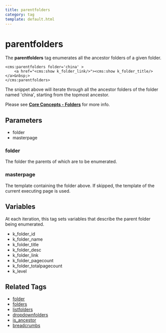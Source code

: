 ```yaml
---
title: parentfolders
category: tag
template: default.html
---
```


# parentfolders

The **parentfolders** tag enumerates all the ancestor folders of a given folder.

```
<cms:parentfolders folder='china' >
    <a href="<cms:show k_folder_link/>"><cms:show k_folder_title/></a>&nbsp;>
</cms:parentfolders>
```

The snippet above will iterate through all the ancestor folders of the folder named 'china', starting from the topmost ancestor.

Please see [**Core Concepts - Folders**](../../concepts/using-folders.html#parents-and-children) for more info.

## Parameters

*   folder
*   masterpage

### folder

The folder the parents of which are to be enumerated.

### masterpage

The template containing the folder above. If skipped, the template of the current executing page is used.

## Variables

At each iteration, this tag sets variables that describe the parent folder being enumerated.

*   k\_folder\_id
*   k\_folder\_name
*   k\_folder\_title
*   k\_folder\_desc
*   k\_folder\_link
*   k\_folder\_pagecount
*   k\_folder\_totalpagecount
*   k\_level

## Related Tags

*   [folder](../folder.html)
*   [folders](../folders.html)
*   [listfolders](../listfolders.html)
*   [dropdownfolders](../dropdownfolders.html)
*   [is\_ancestor](../is_ancestor.html)
*   [breadcrumbs](../breadcrumbs.html)
